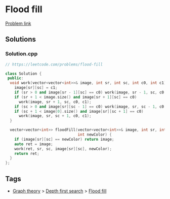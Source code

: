 # Flood fill

[Problem link](https://leetcode.com/problems/flood-fill)

## Solutions


### Solution.cpp
```cpp
// https://leetcode.com/problems/flood-fill

class Solution {
 public:
  void work(vector<vector<int>>& image, int sr, int sc, int c0, int c1) {
    image[sr][sc] = c1;
    if (sr > 0 and image[sr - 1][sc] == c0) work(image, sr - 1, sc, c0, c1);
    if (sr + 1 < image.size() and image[sr + 1][sc] == c0)
      work(image, sr + 1, sc, c0, c1);
    if (sc > 0 and image[sr][sc - 1] == c0) work(image, sr, sc - 1, c0, c1);
    if (sc + 1 < image[0].size() and image[sr][sc + 1] == c0)
      work(image, sr, sc + 1, c0, c1);
  }

  vector<vector<int>> floodFill(vector<vector<int>>& image, int sr, int sc,
                                int newColor) {
    if (image[sr][sc] == newColor) return image;
    auto ret = image;
    work(ret, sr, sc, image[sr][sc], newColor);
    return ret;
  }
};
```
## Tags

* [Graph theory](/Collections/graph-theory.md#graph-theory) > [Depth first search](/Collections/graph-theory.md#depth-first-search) > [Flood fill](/Collections/graph-theory.md#flood-fill)
